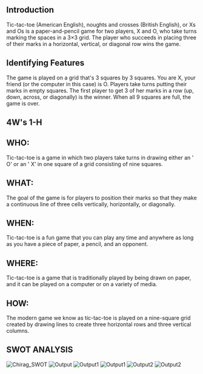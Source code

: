 
## Introduction 
Tic-tac-toe (American English), noughts and crosses (British English), or Xs
and Os is a paper-and-pencil game for two players, X and O, who take turns marking
the spaces in a 3×3 grid. The player who succeeds in placing three of their marks in a
horizontal, vertical, or diagonal row wins the game.


## Identifying Features 
The game is played on a grid that's 3 squares by 3 squares.
You are X, your friend (or the computer in this case) is O. Players take turns putting their marks in empty squares.
The first player to get 3 of her marks in a row (up, down, across, or diagonally) is the winner.
When all 9 squares are full, the game is over.

## 4W's 1-H

## WHO:
Tic-tac-toe is a game in which two players take turns in drawing either an ' O' or an ' X' in one square of a grid consisting of nine squares.

## WHAT:
The goal of the game is for players to position their marks so that they make a continuous line of three cells vertically, horizontally, or diagonally.

## WHEN:
Tic-tac-toe is a fun game that you can play any time and anywhere as long as you have a piece of paper, a pencil, and an opponent.

## WHERE:
Tic-tac-toe is a game that is traditionally played by being drawn on paper, and it can be played on a computer or on a variety of media.

## HOW:
The modern game we know as tic-tac-toe is played on a nine-square grid created by drawing lines to create three horizontal rows and three vertical columns. 

## SWOT ANALYSIS
![Chirag_SWOT](https://user-images.githubusercontent.com/60956507/153711616-45bd8c61-c547-478c-b0b9-f15885f412aa.png)
![Output](https://user-images.githubusercontent.com/60956507/153709820-e24897cd-78f9-44d7-acca-ae5b850b07fc.png)
![Output1](https://user-images.githubusercontent.com/60956507/153709821-79e84542-95b7-4e16-b265-da4333cf4651.png)
![Output1](https://user-images.githubusercontent.com/60956507/153709822-ce3efa73-aae4-469c-9008-cdc81c600d09.jpeg)
![Output2](https://user-images.githubusercontent.com/60956507/153709823-be5ae1ff-7cb7-4650-bb4d-80e195e3ad57.png)
![Output2](https://user-images.githubusercontent.com/60956507/153709824-bad03516-5609-442e-a97a-31c1fc291d3c.jpeg)
